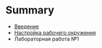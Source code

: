 # Summary

* [Введение](README.md)
* [Настройка рабочего окружения](chapter1.md)
* Лабораторная работа №1

